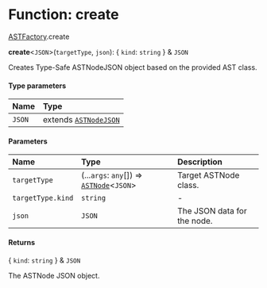 # Function: create

[ASTFactory](/en/auto-docs/editor/modules/ASTFactory.md).create

**create**<`JSON`>(`targetType`, `json`): { `kind`: `string`  } & `JSON`

Creates Type-Safe ASTNodeJSON object based on the provided AST class.

#### Type parameters

| Name | Type |
| :------ | :------ |
| `JSON` | extends [`ASTNodeJSON`](/en/auto-docs/editor/interfaces/ASTNodeJSON.md) |

#### Parameters

| Name | Type | Description |
| :------ | :------ | :------ |
| `targetType` | (...`args`: `any`\[]) => [`ASTNode`](/en/auto-docs/editor/classes/ASTNode.md)<`JSON`> | Target ASTNode class. |
| `targetType.kind` | `string` | - |
| `json` | `JSON` | The JSON data for the node. |

#### Returns

{ `kind`: `string`  } & `JSON`

The ASTNode JSON object.
